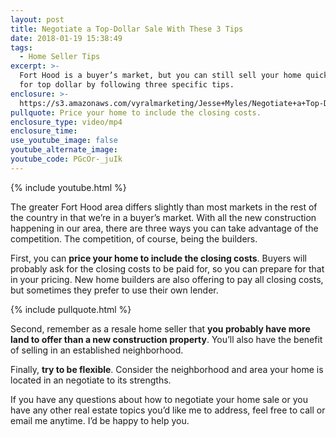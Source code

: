 ```yaml
---
layout: post
title: Negotiate a Top-Dollar Sale With These 3 Tips
date: 2018-01-19 15:38:49
tags:
  - Home Seller Tips
excerpt: >-
  Fort Hood is a buyer’s market, but you can still sell your home quickly and
  for top dollar by following three specific tips.
enclosure: >-
  https://s3.amazonaws.com/vyralmarketing/Jesse+Myles/Negotiate+a+Top-Dollar+Sale+With+These+3+Tips.mp4
pullquote: Price your home to include the closing costs.
enclosure_type: video/mp4
enclosure_time:
use_youtube_image: false
youtube_alternate_image:
youtube_code: PGcOr-_juIk
---
```



{% include youtube.html %}

The greater Fort Hood area differs slightly than most markets in the rest of the country in that we’re in a buyer’s market. With all the new construction happening in our area, there are three ways you can take advantage of the competition. The competition, of course, being the builders.

First, you can **price your home to include the closing costs**. Buyers will probably ask for the closing costs to be paid for, so you can prepare for that in your pricing. New home builders are also offering to pay all closing costs, but sometimes they prefer to use their own lender.

{% include pullquote.html %}

Second, remember as a resale home seller that **you probably have more land to offer than a new construction property**. You’ll also have the benefit of selling in an established neighborhood.

Finally, **try to be flexible**. Consider the neighborhood and area your home is located in an negotiate to its strengths.

If you have any questions about how to negotiate your home sale or you have any other real estate topics you’d like me to address, feel free to call or email me anytime. I’d be happy to help you.